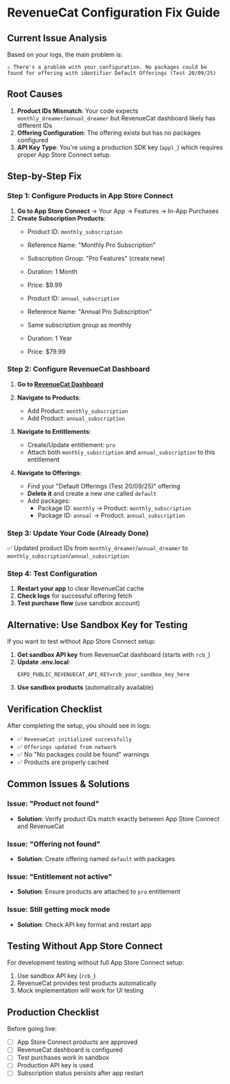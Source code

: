 # RevenueCat Configuration Fix Guide

## Current Issue Analysis

Based on your logs, the main problem is:
```
⚠️ There's a problem with your configuration. No packages could be found for offering with identifier Default Offerings (Test 20/09/25)
```

## Root Causes

1. **Product IDs Mismatch**: Your code expects `monthly_dreamer`/`annual_dreamer` but RevenueCat dashboard likely has different IDs
2. **Offering Configuration**: The offering exists but has no packages configured
3. **API Key Type**: You're using a production SDK key (`appl_`) which requires proper App Store Connect setup

## Step-by-Step Fix

### Step 1: Configure Products in App Store Connect

1. **Go to App Store Connect** → Your App → Features → In-App Purchases
2. **Create Subscription Products**:
   - Product ID: `monthly_subscription`
   - Reference Name: "Monthly Pro Subscription"
   - Subscription Group: "Pro Features" (create new)
   - Duration: 1 Month
   - Price: $9.99

   - Product ID: `annual_subscription`
   - Reference Name: "Annual Pro Subscription"
   - Same subscription group as monthly
   - Duration: 1 Year
   - Price: $79.99

### Step 2: Configure RevenueCat Dashboard

1. **Go to [RevenueCat Dashboard](https://app.revenuecat.com/)**
2. **Navigate to Products**:
   - Add Product: `monthly_subscription`
   - Add Product: `annual_subscription`

3. **Navigate to Entitlements**:
   - Create/Update entitlement: `pro`
   - Attach both `monthly_subscription` and `annual_subscription` to this entitlement

4. **Navigate to Offerings**:
   - Find your "Default Offerings (Test 20/09/25)" offering
   - **Delete it** and create a new one called `default`
   - Add packages:
     - Package ID: `monthly` → Product: `monthly_subscription`
     - Package ID: `annual` → Product: `annual_subscription`

### Step 3: Update Your Code (Already Done)

✅ Updated product IDs from `monthly_dreamer`/`annual_dreamer` to `monthly_subscription`/`annual_subscription`

### Step 4: Test Configuration

1. **Restart your app** to clear RevenueCat cache
2. **Check logs** for successful offering fetch
3. **Test purchase flow** (use sandbox account)

## Alternative: Use Sandbox Key for Testing

If you want to test without App Store Connect setup:

1. **Get sandbox API key** from RevenueCat dashboard (starts with `rcb_`)
2. **Update .env.local**:
   ```
   EXPO_PUBLIC_REVENUECAT_API_KEY=rcb_your_sandbox_key_here
   ```
3. **Use sandbox products** (automatically available)

## Verification Checklist

After completing the setup, you should see in logs:
- ✅ `RevenueCat initialized successfully`
- ✅ `Offerings updated from network`
- ✅ No "No packages could be found" warnings
- ✅ Products are properly cached

## Common Issues & Solutions

### Issue: "Product not found"
- **Solution**: Verify product IDs match exactly between App Store Connect and RevenueCat

### Issue: "Offering not found"
- **Solution**: Create offering named `default` with packages

### Issue: "Entitlement not active"
- **Solution**: Ensure products are attached to `pro` entitlement

### Issue: Still getting mock mode
- **Solution**: Check API key format and restart app

## Testing Without App Store Connect

For development testing without full App Store Connect setup:

1. Use sandbox API key (`rcb_`)
2. RevenueCat provides test products automatically
3. Mock implementation will work for UI testing

## Production Checklist

Before going live:
- [ ] App Store Connect products are approved
- [ ] RevenueCat dashboard is configured
- [ ] Test purchases work in sandbox
- [ ] Production API key is used
- [ ] Subscription status persists after app restart

